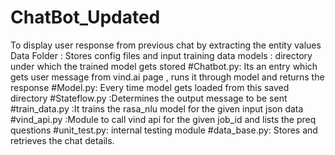 # ChatBot_Updated
To display user response from previous chat by extracting the entity values
Data Folder : Stores config files and input training 
data models : directory under which the trained model gets stored 
#Chatbot.py: Its an entry which gets user message from vind.ai page , runs it through model and returns the response
 #Model.py: Every time model  gets  loaded from this saved directory
 #Stateflow.py :Determines the output message to be sent
 #train_data.py :It trains the rasa_nlu model  for the given input json data
 #vind_api.py :Module to call vind api for the given job_id and lists the preq questions
 #unit_test.py: internal testing module
#data_base.py: Stores and retrieves the chat details.

